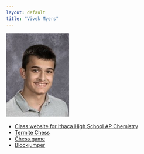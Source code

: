 ```yaml
---
layout: default
title: "Vivek Myers"
---
```


![Vivek Myers](pictures/vivek-myers-2017.jpg)
- [Class website for Ithaca High School AP Chemistry](http://www.tuorichem.com)
- [Termite Chess](http://kbam.net/termite)
- [Chess game](lib/Chess.jar)
- [Blockjumper](https://vm0.neocities.org/block-jumper.html)

<script type="application/javascript">
  function forAllByClass(cn, f) {
    var nl = document.getElementsByClassName(cn)
    for (var i = 0; i < nl.length; i++)
      f(nl[i])
  }
  function removeAll(cn) {
    forAllByClass(cn, function (n) { n.parentNode.removeChild(n) })
  }
  removeAll("project-tagline")
  removeAll("site-footer")
  setTimeout(function() {                       
    forAllByClass("project-name",
      function(pn) { pn.innerText = "Vivek Myers" })
  }, 1)
</script>
